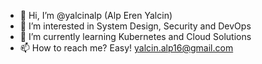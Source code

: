 - 👋 Hi, I’m @yalcinalp (Alp Eren Yalcin)
- 👀 I’m interested in System Design, Security and DevOps
- 🌱 I’m currently learning Kubernetes and Cloud Solutions
- 📫 How to reach me? Easy! yalcin.alp16@gmail.com

<!---
yalcinalp/yalcinalp is a ✨ special ✨ repository because its `README.md` (this file) appears on your GitHub profile.
You can click the Preview link to take a look at your changes.
--->
